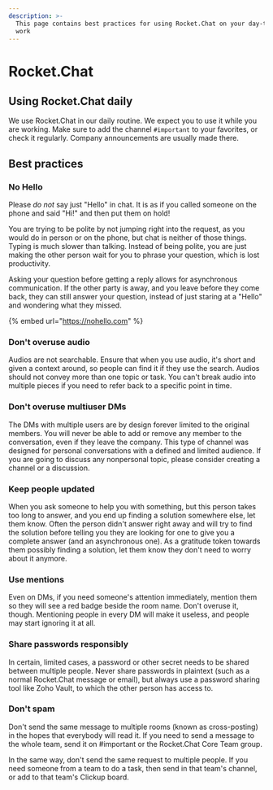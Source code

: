```yaml
---
description: >-
  This page contains best practices for using Rocket.Chat on your day-to-day
  work
---
```


# Rocket.Chat

## Using Rocket.Chat daily

We use Rocket.Chat in our daily routine. We expect you to use it while you are working. Make sure to add the channel `#important` to your favorites, or check it regularly. Company announcements are usually made there.

## Best practices

### No Hello

Please _do not_ say just "Hello" in chat. It is as if you called someone on the phone and said "Hi!" and then put them on hold!

You are trying to be polite by not jumping right into the request, as you would do in person or on the phone, but chat is neither of those things. Typing is much slower than talking. Instead of being polite, you are just making the other person wait for you to phrase your question, which is lost productivity.

Asking your question before getting a reply allows for asynchronous communication. If the other party is away, and you leave before they come back, they can still answer your question, instead of just staring at a "Hello" and wondering what they missed.

{% embed url="https://nohello.com" %}

### Don't overuse audio

Audios are not searchable. Ensure that when you use audio, it's short and given a context around, so people can find it if they use the search. Audios should not convey more than one topic or task. You can't break audio into multiple pieces if you need to refer back to a specific point in time. 

### Don't overuse multiuser DMs

The DMs with multiple users are by design forever limited to the original members. You will never be able to add or remove any member to the conversation, even if they leave the company. This type of channel was designed for personal conversations with a defined and limited audience. If you are going to discuss any nonpersonal topic, please consider creating a channel or a discussion.

### Keep people updated

When you ask someone to help you with something, but this person takes too long to answer, and you end up finding a solution somewhere else, let them know. Often the person didn't answer right away and will try to find the solution before telling you they are looking for one to give you a complete answer \(and an asynchronous one\). As a gratitude token towards them possibly finding a solution, let them know they don't need to worry about it anymore.

### Use mentions

Even on DMs, if you need someone's attention immediately, mention them so they will see a red badge beside the room name. Don't overuse it, though. Mentioning people in every DM will make it useless, and people may start ignoring it at all.

### Share passwords responsibly

In certain, limited cases, a password or other secret needs to be shared between multiple people. Never share passwords in plaintext \(such as a normal Rocket.Chat message or email\), but always use a password sharing tool like Zoho Vault, to which the other person has access to.

### Don't spam

Don't send the same message to multiple rooms \(known as cross-posting\) in the hopes that everybody will read it. If you need to send a message to the whole team, send it on \#important or the Rocket.Chat Core Team group.

In the same way, don't send the same request to multiple people. If you need someone from a team to do a task, then send in that team's channel, or add to that team's Clickup board.

